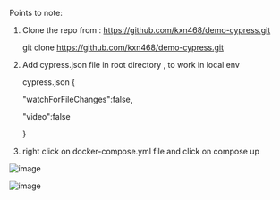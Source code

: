 Points to note:

1. Clone the repo from : https://github.com/kxn468/demo-cypress.git

   git clone https://github.com/kxn468/demo-cypress.git

2. Add cypress.json file in root directory , to work in local env

   cypress.json
   {

    "watchForFileChanges":false,
    
    "video":false

   }

3. right click on docker-compose.yml file and click on compose up

![image](https://user-images.githubusercontent.com/100859090/182050128-35bb6dc7-dbca-4ba9-9538-07dd9c963a23.png)

![image](https://user-images.githubusercontent.com/100859090/182047470-f31dc53e-be64-4417-9314-6b3eba313bfd.png)

